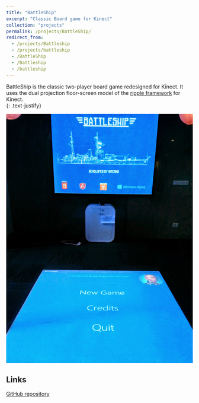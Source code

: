```yaml
---
title: "BattleShip"
excerpt: "Classic Board game for Kinect"
collection: "projects"
permalink: /projects/BattleShip/
redirect_from:
  - /projects/Battleship
  - /projects/battleship
  - /BattleShip
  - /Battleship
  - /battleship
---
```


BattleShip is the classic two-player board game redesigned for Kinect. It uses the dual projection floor-screen model of the [ripple framework](https://github.com/Microsoft/kinect-ripple) for Kinect.  
{: .text-justify}

![Game Projection](/images/projects/battleship/battleship.jpg)  

Links
---
[GitHub repository](https://github.com/vaishaks/battleship)


